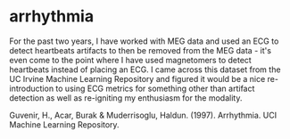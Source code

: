 # arrhythmia

For the past two years, I have worked with MEG data and used an ECG to detect heartbeats artifacts to then be removed from the MEG data - it's even come to the point where I have used magnetomers to detect heartbeats instead of placing an ECG. I came across this dataset from the UC Irvine Machine Learning Repository and figured it would be a nice re-introduction to using ECG metrics for something other than artifact detection as well as re-igniting my enthusiasm for the modality. 




Guvenir, H., Acar, Burak & Muderrisoglu, Haldun. (1997). Arrhythmia. UCI Machine Learning Repository.
